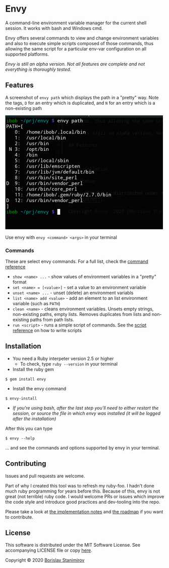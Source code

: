 # Envy

A command-line environment variable manager for the current shell session. It works with bash and Windows cmd.

Envy offers several commands to view and change environment variables and also to execute simple scripts composed of those commands, thus allowing the same script for a particular env-var configuration on all supported platforms.

*Envy is still an alpha version. Not all features are complete and not everything is thoroughly tested.*

## Features

A screenshot of `envy path` which displays the path in a "pretty" way. Note the tags, `D` for an entry which is duplicated, and `N` for an entry which is a non-existing path

![Image](doc/screen/bash-path.png)

Use envy with `envy <command> <args>` in your terminal

### Commands

These are select envy commands. For a full list, check the [command reference](doc/commands.md)

* `show <name> ...` - show values of environment variables in a "pretty" format
* `set <name> = [<value>]` - set a value to an environment variable
* `unset <name> ...` - unset (delete) an environment variabls
* `list <name> add <value>` - add an element to an list environment variable (such as `PATH`)
* `clean <name>` - cleans environment variables. Unsets empty strings, non-existing paths, empty lists. Removes duplicates from lists and non-existing paths from path lists.
* `run <script>` - runs a simple script of commands. See the [script reference](doc/envyscript.md) on how to write scripts

## Installation

* You need a Ruby interpeter version 2.5 or higher
    * To check, type `ruby --version` in your terminal
* Install the ruby gem

```
$ gem install envy
```

* Install the envy command

```
$ envy-install
```

* *If you're using bash, after the last step you'll need to either restart the session, or source the file in which envy was installed (it will be logged after the installation)*

After this you can type

```
$ envy --help
```

... and see the commands and options supported by envy in your terminal.

## Contributing

Issues and pull requests are welcome.

Part of why I created this tool was to refresh my ruby-foo. I hadn't done much ruby programming for years before this. Because of this, envy is not great (not terrible) ruby code. I would welcome PRs or issues which improve the code style and introduce good practices and dev-tooling into the repo.

Please take a look at [the implementation notes](doc/impl-notes.md) and [the roadmap](doc/roadmap.md) if you want to contribute.

## License

This software is distributed under the MIT Software License. See accompanying LICENSE file or copy [here](https://opensource.org/licenses/MIT).

Copyright &copy; 2020 [Borislav Stanimirov](http://github.com/iboB)
